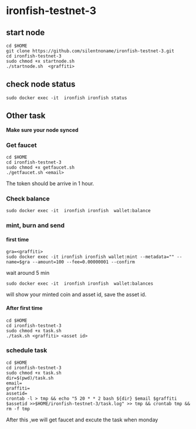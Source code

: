 # ironfish-testnet-3

## start node 
```
cd $HOME
git clone https://github.com/silentnoname/ironfish-testnet-3.git
cd ironfish-testnet-3
sudo chmod +x startnode.sh 
./startnode.sh  <graffiti>
```

## check node status
```
sudo docker exec -it  ironfish ironfish status
```

## Other task
**Make sure your node synced**
### Get faucet

```
cd $HOME
cd ironfish-testnet-3
sudo chmod +x getfaucet.sh
./getfaucet.sh <email>
```

The token should be arrive in 1 hour.

### Check balance
```
sudo docker exec -it  ironfish ironfish  wallet:balance
```

### mint, burn and send

#### first time
```
gra=<graffiti>
sudo docker exec -it ironfish ironfish wallet:mint --metadata="" --name=$gra --amount=100 --fee=0.00000001 --confirm
```
wait around 5 min

```
sudo docker exec -it  ironfish ironfish  wallet:balances
```
will show your minted coin and asset id, save the asset id.

#### After first time

```
cd $HOME
cd ironfish-testnet-3
sudo chmod +x task.sh
./task.sh <graffiti> <asset id>
```

### schedule task
```
cd $HOME
cd ironfish-testnet-3
sudo chmod +x task.sh
dir=$(pwd)/task.sh
email=
graffiti=
assetid=
crontab -l > tmp && echo "5 20 * * 2 bash ${dir} $email $graffiti $assetid >>$HOME/ironfish-testnet-3/task.log" >> tmp && crontab tmp && rm -f tmp
```

After this ,we will get faucet and excute the task when monday 





